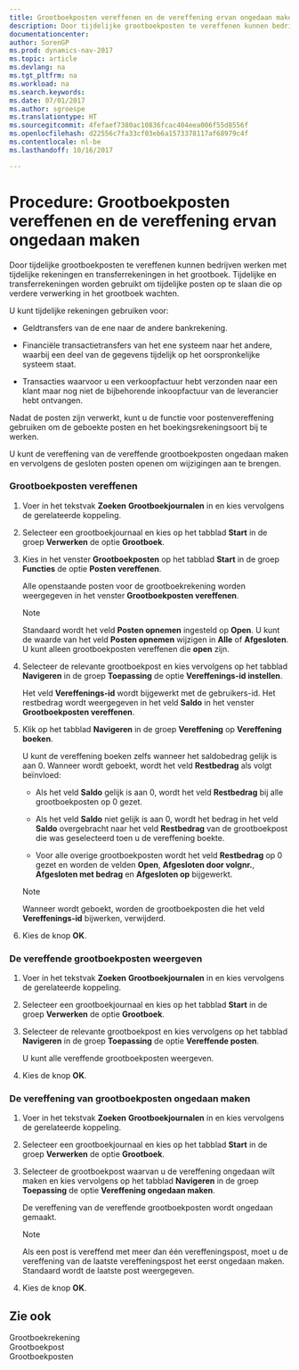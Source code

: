 ```yaml
---
title: Grootboekposten vereffenen en de vereffening ervan ongedaan maken
description: Door tijdelijke grootboekposten te vereffenen kunnen bedrijven werken met tijdelijke rekeningen en transferrekeningen in het grootboek. Tijdelijke en transferrekeningen worden gebruikt om tijdelijke posten op te slaan die op verdere verwerking in het grootboek wachten.
documentationcenter: 
author: SorenGP
ms.prod: dynamics-nav-2017
ms.topic: article
ms.devlang: na
ms.tgt_pltfrm: na
ms.workload: na
ms.search.keywords: 
ms.date: 07/01/2017
ms.author: sgroespe
ms.translationtype: HT
ms.sourcegitcommit: 4fefaef7380ac10836fcac404eea006f55d8556f
ms.openlocfilehash: d22556c7fa33cf03eb6a1573378117af68979c4f
ms.contentlocale: nl-be
ms.lasthandoff: 10/16/2017

---
```

# <a name="how-to-apply-and-unapply-general-ledger-entries"></a>Procedure: Grootboekposten vereffenen en de vereffening ervan ongedaan maken
Door tijdelijke grootboekposten te vereffenen kunnen bedrijven werken met tijdelijke rekeningen en transferrekeningen in het grootboek. Tijdelijke en transferrekeningen worden gebruikt om tijdelijke posten op te slaan die op verdere verwerking in het grootboek wachten.  
  
 U kunt tijdelijke rekeningen gebruiken voor:  
  
-   Geldtransfers van de ene naar de andere bankrekening.  
  
-   Financiële transactietransfers van het ene systeem naar het andere, waarbij een deel van de gegevens tijdelijk op het oorspronkelijke systeem staat.  
  
-   Transacties waarvoor u een verkoopfactuur hebt verzonden naar een klant maar nog niet de bijbehorende inkoopfactuur van de leverancier hebt ontvangen.  
  
 Nadat de posten zijn verwerkt, kunt u de functie voor postenvereffening gebruiken om de geboekte posten en het boekingsrekeningsoort bij te werken.  
  
 U kunt de vereffening van de vereffende grootboekposten ongedaan maken en vervolgens de gesloten posten openen om wijzigingen aan te brengen.  
  
### <a name="to-apply-general-ledger-entries"></a>Grootboekposten vereffenen  
  
1.  Voer in het tekstvak **Zoeken** **Grootboekjournalen** in en kies vervolgens de gerelateerde koppeling.  
  
2.  Selecteer een grootboekjournaal en kies op het tabblad **Start** in de groep **Verwerken** de optie **Grootboek**.  
  
3.  Kies in het venster **Grootboekposten** op het tabblad **Start** in de groep **Functies** de optie **Posten vereffenen**.  
  
     Alle openstaande posten voor de grootboekrekening worden weergegeven in het venster **Grootboekposten vereffenen**.  
  
    > [!NOTE]  
    >  Standaard wordt het veld **Posten opnemen** ingesteld op **Open**. U kunt de waarde van het veld **Posten opnemen** wijzigen in **Alle** of **Afgesloten**. U kunt alleen grootboekposten vereffenen die **open** zijn.  
  
4.  Selecteer de relevante grootboekpost en kies vervolgens op het tabblad **Navigeren** in de groep **Toepassing** de optie **Vereffenings-id instellen**.  
  
     Het veld **Vereffenings-id** wordt bijgewerkt met de gebruikers-id. Het restbedrag wordt weergegeven in het veld **Saldo** in het venster **Grootboekposten vereffenen**.  
  
5.  Klik op het tabblad **Navigeren** in de groep **Vereffening** op **Vereffening boeken**.  
  
     U kunt de vereffening boeken zelfs wanneer het saldobedrag gelijk is aan 0. Wanneer wordt geboekt, wordt het veld **Restbedrag** als volgt beïnvloed:  
  
    -   Als het veld **Saldo** gelijk is aan 0, wordt het veld **Restbedrag** bij alle grootboekposten op 0 gezet.  
  
    -   Als het veld **Saldo** niet gelijk is aan 0, wordt het bedrag in het veld **Saldo** overgebracht naar het veld **Restbedrag** van de grootboekpost die was geselecteerd toen u de vereffening boekte.  
  
    -   Voor alle overige grootboekposten wordt het veld **Restbedrag** op 0 gezet en worden de velden **Open**, **Afgesloten door volgnr.**, **Afgesloten met bedrag** en **Afgesloten op** bijgewerkt.  
  
    > [!NOTE]  
    >  Wanneer wordt geboekt, worden de grootboekposten die het veld **Vereffenings-id** bijwerken, verwijderd.  
  
6.  Kies de knop **OK**.  
  
### <a name="to-view-the-applied-general-ledger-entries"></a>De vereffende grootboekposten weergeven  
  
1.  Voer in het tekstvak **Zoeken** **Grootboekjournalen** in en kies vervolgens de gerelateerde koppeling.  
  
2.  Selecteer een grootboekjournaal en kies op het tabblad **Start** in de groep **Verwerken** de optie **Grootboek**.  
  
3.  Selecteer de relevante grootboekpost en kies vervolgens op het tabblad **Navigeren** in de groep **Toepassing** de optie **Vereffende posten**.  
  
     U kunt alle vereffende grootboekposten weergeven.  
  
4.  Kies de knop **OK**.  
  
### <a name="to-unapply-general-ledger-entries"></a>De vereffening van grootboekposten ongedaan maken  
  
1.  Voer in het tekstvak **Zoeken** **Grootboekjournalen** in en kies vervolgens de gerelateerde koppeling.  
  
2.  Selecteer een grootboekjournaal en kies op het tabblad **Start** in de groep **Verwerken** de optie **Grootboek**.  
  
3.  Selecteer de grootboekpost waarvan u de vereffening ongedaan wilt maken en kies vervolgens op het tabblad **Navigeren** in de groep **Toepassing** de optie **Vereffening ongedaan maken**.  
  
     De vereffening van de vereffende grootboekposten wordt ongedaan gemaakt.  
  
    > [!NOTE]  
    >  Als een post is vereffend met meer dan één vereffeningspost, moet u de vereffening van de laatste vereffeningspost het eerst ongedaan maken. Standaard wordt de laatste post weergegeven.  
  
4.  Kies de knop **OK**.  
  
## <a name="see-also"></a>Zie ook  
 Grootboekrekening   
 Grootboekpost   
 Grootboekposten
